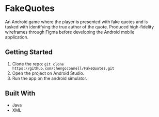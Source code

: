 # FakeQuotes
An Android game where the player is presented with fake quotes and is tasked with identifying the true author of the quote. Produced high-fidelity wireframes through Figma before developing the Android mobile application.

## Getting Started
1. Clone the repo: `git clone https://github.com/chengoconnell/FakeQuotes.git`
2. Open the project on Android Studio.
3. Run the app on the android simulator.


## Built With
- Java
- XML
